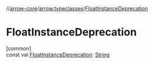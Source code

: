 //[arrow-core](../../index.md)/[arrow.typeclasses](index.md)/[FloatInstanceDeprecation](-float-instance-deprecation.md)

# FloatInstanceDeprecation

[common]\
const val [FloatInstanceDeprecation](-float-instance-deprecation.md): [String](https://kotlinlang.org/api/latest/jvm/stdlib/kotlin/-string/index.html)
